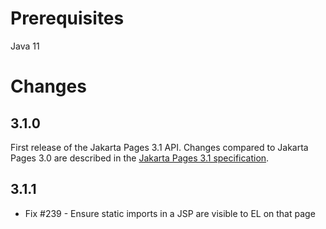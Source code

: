 # Prerequisites

Java 11

# Changes

## 3.1.0

First release of the Jakarta Pages 3.1 API. Changes compared to Jakarta Pages 3.0 are described in the [Jakarta Pages 3.1 specification](https://jakarta.ee/specifications/pages/3.1/jakarta-server-pages-spec-3.1.pdf).

## 3.1.1

- Fix #239 - Ensure static imports in a JSP are visible to EL on that page